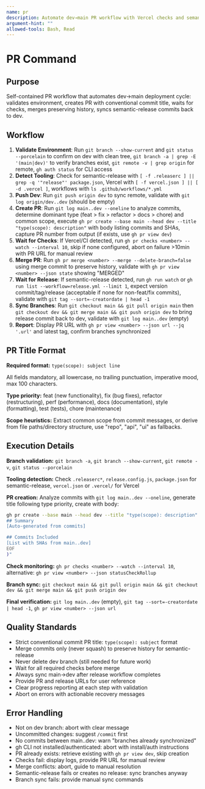 ```yaml
---
name: pr
description: Automate dev→main PR workflow with Vercel checks and semantic-release sync
argument-hint: ""
allowed-tools: Bash, Read
---
```


# PR Command

## Purpose

Self-contained PR workflow that automates dev→main deployment cycle: validates environment, creates PR with conventional commit title, waits for checks, merges preserving history, syncs semantic-release commits back to dev.

## Workflow

1. **Validate Environment**: Run `git branch --show-current` and `git status --porcelain` to confirm on dev with clean tree, `git branch -a | grep -E '(main|dev)'` to verify branches exist, `git remote -v | grep origin` for remote, `gh auth status` for CLI access
2. **Detect Tooling**: Check for semantic-release with `[ -f .releaserc ] || grep -q '"release"' package.json`, Vercel with `[ -f vercel.json ] || [ -d .vercel ]`, workflows with `ls .github/workflows/*.yml`
3. **Push Dev**: Run `git push origin dev` to sync remote, validate with `git log origin/dev..dev` (should be empty)
4. **Create PR**: Run `git log main..dev --oneline` to analyze commits, determine dominant type (feat > fix > refactor > docs > chore) and common scope, execute `gh pr create --base main --head dev --title "type(scope): description"` with body listing commits and SHAs, capture PR number from output (if exists, use `gh pr view dev`)
5. **Wait for Checks**: If Vercel/CI detected, run `gh pr checks <number> --watch --interval 10`, skip if none configured, abort on failure >10min with PR URL for manual review
6. **Merge PR**: Run `gh pr merge <number> --merge --delete-branch=false` using merge commit to preserve history, validate with `gh pr view <number> --json state` showing "MERGED"
7. **Wait for Release**: If semantic-release detected, run `gh run watch` or `gh run list --workflow=release.yml --limit 1`, expect version commit/tag/release (acceptable if none for non-feat/fix commits), validate with `git tag --sort=-creatordate | head -1`
8. **Sync Branches**: Run `git checkout main && git pull origin main` then `git checkout dev && git merge main && git push origin dev` to bring release commit back to dev, validate with `git log main..dev` (empty)
9. **Report**: Display PR URL with `gh pr view <number> --json url --jq '.url'` and latest tag, confirm branches synchronized

## PR Title Format

**Required format:** `type(scope): subject line`

All fields mandatory, all lowercase, no trailing punctuation, imperative mood, max 100 characters.

**Type priority:** feat (new functionality), fix (bug fixes), refactor (restructuring), perf (performance), docs (documentation), style (formatting), test (tests), chore (maintenance)

**Scope heuristics:** Extract common scope from commit messages, or derive from file paths/directory structure, use "repo", "api", "ui" as fallbacks.

## Execution Details

**Branch validation:** `git branch -a`, `git branch --show-current`, `git remote -v`, `git status --porcelain`

**Tooling detection:** Check `.releaserc*`, `release.config.js`, `package.json` for semantic-release, `vercel.json` or `.vercel/` for Vercel

**PR creation:** Analyze commits with `git log main..dev --oneline`, generate title following type priority, create with body:

```bash
gh pr create --base main --head dev --title "type(scope): description" --body "$(cat <<'EOF'
## Summary
[Auto-generated from commits]

## Commits Included
[List with SHAs from main..dev]
EOF
)"
```

**Check monitoring:** `gh pr checks <number> --watch --interval 10`, alternative: `gh pr view <number> --json statusCheckRollup`

**Branch sync:** `git checkout main && git pull origin main && git checkout dev && git merge main && git push origin dev`

**Final verification:** `git log main..dev` (empty), `git tag --sort=-creatordate | head -1`, `gh pr view <number> --json url`

## Quality Standards

- Strict conventional commit PR title: `type(scope): subject` format
- Merge commits only (never squash) to preserve history for semantic-release
- Never delete dev branch (still needed for future work)
- Wait for all required checks before merge
- Always sync main→dev after release workflow completes
- Provide PR and release URLs for user reference
- Clear progress reporting at each step with validation
- Abort on errors with actionable recovery messages

## Error Handling

- Not on dev branch: abort with clear message
- Uncommitted changes: suggest `/commit` first
- No commits between main..dev: warn "branches already synchronized"
- gh CLI not installed/authenticated: abort with install/auth instructions
- PR already exists: retrieve existing with `gh pr view dev`, skip creation
- Checks fail: display logs, provide PR URL for manual review
- Merge conflicts: abort, guide to manual resolution
- Semantic-release fails or creates no release: sync branches anyway
- Branch sync fails: provide manual sync commands

